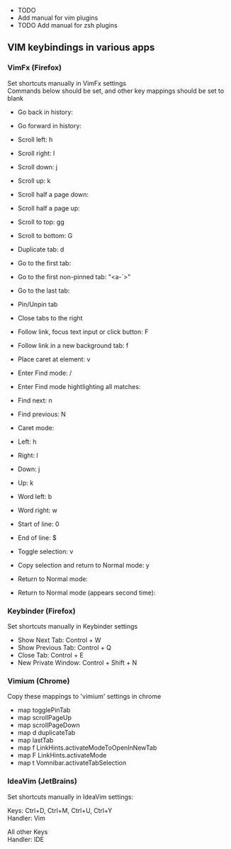  * TODO
  * Add manual for vim plugins  
  * TODO Add manual for zsh plugins

## VIM keybindings in various apps

### VimFx (Firefox)
Set shortcuts manually in VimFx settings  
Commands below should be set, and other key mappings should be set to blank

* Go back in history: <backspace>
* Go forward in history: <c-backspace>

* Scroll left: h
* Scroll right: l
* Scroll down: j
* Scroll up: k

* Scroll half a page down: <c-d>
* Scroll half a page up: <c-u>
* Scroll to top: gg
* Scroll to bottom: G

* Duplicate tab: d
* Go to the first tab: <a-1>
* Go to the first non-pinned tab: "<a-`>"
* Go to the last tab: <a-0>
* Pin/Unpin tab <c-s>
* Close tabs to the right <a-r>

* Follow link, focus text input or click button: F
* Follow link in a new background tab: f
* Place caret at element: v

* Enter Find mode: /
* Enter Find mode hightlighting all matches: <c-/>
* Find next: n
* Find previous: N

* Caret mode:
* Left: h
* Right: l
* Down: j
* Up: k
* Word left: b
* Word right: w
* Start of line: 0
* End of line: $
* Toggle selection: v
* Copy selection and return to Normal mode: y
* Return to Normal mode: <escape>

* Return to Normal mode (appears second time): <escape>

### Keybinder (Firefox)
Set shortcuts manually in Keybinder settings

* Show Next Tab: Control + W
* Show Previous Tab: Control + Q
* Close Tab: Control + E
* New Private Window: Control + Shift + N

### Vimium (Chrome)
Copy these mappings to 'vimium' settings in chrome

* map <C-s> togglePinTab
* map <C-u> scrollPageUp
* map <C-d> scrollPageDown
* map d duplicateTab
* map <A-0> lastTab
* map f LinkHints.activateModeToOpenInNewTab
* map F LinkHints.activateMode
* map t Vomnibar.activateTabSelection


### IdeaVim (JetBrains)

Set shortcuts manually in IdeaVim settings:

Keys: Ctrl+D, Ctrl+M, Ctrl+U, Ctrl+Y  
Handler: Vim   

All other Keys    						
Handler: IDE
